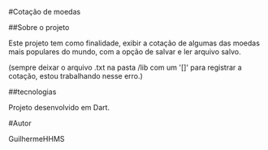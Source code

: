 #Cotação de moedas

##Sobre o projeto

Este projeto tem como finalidade, exibir a cotação de algumas das moedas mais populares do mundo, com a opção de salvar e ler  arquivo salvo.


(sempre deixar o arquivo .txt na pasta /lib com um '[]' para registrar a cotação, estou trabalhando nesse erro.)


##tecnologias

Projeto desenvolvido em Dart.

#Autor

GuilhermeHHMS
